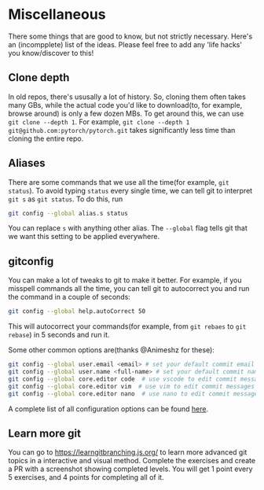 # Miscellaneous

There some things that are good to know, but not strictly necessary. Here's an (incompplete) list of the ideas. Please feel free to add any 'life hacks' you know/discover to this!

## Clone depth

In old repos, there's ususally a lot of history. So, cloning them often takes many GBs, while the actual code you'd like to download(to, for example, browse around) is only a few dozen MBs. To get around this, we can use `git clone --depth 1`. For example, `git clone --depth 1 git@github.com:pytorch/pytorch.git` takes significantly less time than cloning the entire repo.

## Aliases

There are some commands that we use all the time(for example, `git status`). To avoid typing `status` every single time, we can tell git to interpret `git s` as `git status`. To do this, run

```bash
git config --global alias.s status
```

You can replace `s` with anything other alias. The `--global` flag tells git that we want this setting to be applied everywhere.

## gitconfig

You can make a lot of tweaks to git to make it better. For example, if you misspell commands all the time, you can tell git to autocorrect you and run the command in a couple of seconds:

```bash
git config --global help.autoCorrect 50
```

This will autocorrect your commands(for example, from `git rebaes` to `git rebase`) in 5 seconds and run it.

Some other common options are(thanks @Animeshz for these):

```bash
git config --global user.email <email> # set your default commit email
git config --global user.name <full-name> # set your default commit name
git config --global core.editor code  # use vscode to edit commit messages etc
git config --global core.editor vim  # use vim to edit commit messages etc
git config --global core.editor nano  # use nano to edit commit messages etc

```

A complete list of all configuration options can be found [here](https://git-scm.com/docs/git-config).

## Learn more git

You can go to https://learngitbranching.js.org/ to learn more advanced git topics in a interactive and visual method. Complete the exercises and create a PR with a screenshot showing completed levels. You will get 1 point every 5 exercises, and 4 points for completing all of it.

